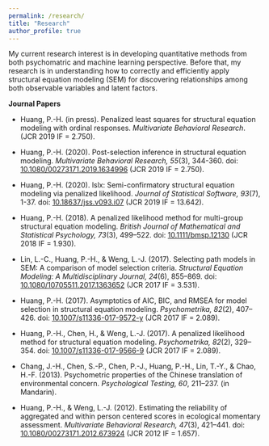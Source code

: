 ```yaml
---
permalink: /research/
title: "Research"
author_profile: true
---
```


My current research interest is in developing quantitative methods from both psychomatric and machine learning perspective. Before that, my research is in understanding how to correctly and efficiently apply structural equation modeling (SEM) for discovering relationships among both observable variables and latent factors. 


**Journal Papers**

+ Huang, P.-H. (in press). Penalized least squares for structural equation modeling with ordinal responses.  _Multivariate Behavioral Research_. (JCR 2019 IF = 2.750).

+ Huang, P.-H. (2020). Post-selection inference in structural equation modeling. _Multivariate Behavioral Research, 55_(3), 344-360. doi: [10.1080/00273171.2019.1634996](https://doi.org/10.1080/00273171.2019.1634996) (JCR 2019 IF = 2.750).

+ Huang, P.-H. (2020). lslx: Semi-confirmatory structural equation modeling via penalized likelihood. _Journal of Statistical Software, 93_(7), 1-37. doi: [10.18637/jss.v093.i07](https://doi.org/10.18637/jss.v093.i07) (JCR 2019 IF = 13.642).

+ Huang, P.-H. (2018). A penalized likelihood method for multi-group structural equation modeling. _British Journal of Mathematical and Statistical Psychology, 73_(3), 499–522. doi: [10.1111/bmsp.12130](https://doi.org/10.1111/bmsp.12130) (JCR 2018 IF = 1.930).

+ Lin, L.-C., Huang, P.-H., & Weng, L.-J. (2017).  Selecting path models in SEM: A comparison of model selection criteria. _Structural Equation Modeling: A Multidisciplinary Journal, 24_(6), 855–869. doi: [10.1080/10705511.2017.1363652](https://doi.org/10.1080/10705511.2017.1363652) (JCR 2017 IF = 3.531).

+ Huang, P.-H. (2017). Asymptotics of AIC, BIC, and RMSEA for model selection in structural equation modeling. _Psychometrika, 82_(2), 407–426. doi: [10.1007/s11336-017-9572-y](https://doi.org/10.1007/s11336-017-9572-y) (JCR 2017 IF = 2.089).

+ Huang, P.-H., Chen, H., & Weng, L.-J. (2017). A penalized likelihood method for structural equation modeling. _Psychometrika, 82_(2), 329–354. doi: [10.1007/s11336-017-9566-9](https://doi.org/10.1007/s11336-017-9566-9) (JCR 2017 IF = 2.089).

+ Chang, J.-H., Chen, S.-P., Chen, P.-J., Huang, P.-H., Lin, T.-Y., & Chao, H.-F. (2013). Psychometric properties of the Chinese translation of environmental concern. _Psychological Testing, 60_, 211–237. (in Mandarin).

+ Huang, P.-H., & Weng, L.-J. (2012). Estimating the reliability of aggregated and within person centered scores in ecological momentary assessment. _Multivariate Behavioral Research, 47_(3), 421–441. doi: [10.1080/00273171.2012.673924](https://doi.org/10.1080/00273171.2012.673924) (JCR 2012 IF = 1.657).
